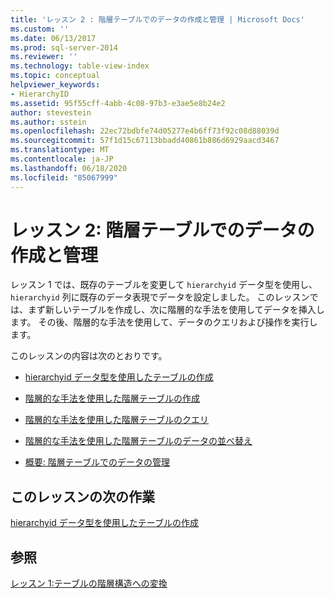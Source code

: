 ```yaml
---
title: 'レッスン 2 : 階層テーブルでのデータの作成と管理 | Microsoft Docs'
ms.custom: ''
ms.date: 06/13/2017
ms.prod: sql-server-2014
ms.reviewer: ''
ms.technology: table-view-index
ms.topic: conceptual
helpviewer_keywords:
- HierarchyID
ms.assetid: 95f55cff-4abb-4c08-97b3-e3ae5e8b24e2
author: stevestein
ms.author: sstein
ms.openlocfilehash: 22ec72bdbfe74d05277e4b6ff73f92c08d88039d
ms.sourcegitcommit: 57f1d15c67113bbadd40861b886d6929aacd3467
ms.translationtype: MT
ms.contentlocale: ja-JP
ms.lasthandoff: 06/18/2020
ms.locfileid: "85067999"
---
```

# <a name="lesson-2-creating-and-managing-data-in-a-hierarchical-table"></a>レッスン 2: 階層テーブルでのデータの作成と管理
  レッスン 1 では、既存のテーブルを変更して `hierarchyid` データ型を使用し、`hierarchyid` 列に既存のデータ表現でデータを設定しました。 このレッスンでは、まず新しいテーブルを作成し、次に階層的な手法を使用してデータを挿入します。 その後、階層的な手法を使用して、データのクエリおよび操作を実行します。  
  
 このレッスンの内容は次のとおりです。  
  
-   [hierarchyid データ型を使用したテーブルの作成](lesson-2-1-creating-a-table-using-the-hierarchyid-data-type.md)  
  
-   [階層的な手法を使用した階層テーブルの作成](lesson-2-2-populating-a-hierarchical-table-using-hierarchical-methods.md)  
  
-   [階層的な手法を使用した階層テーブルのクエリ](lesson-2-3-querying-a-hierarchical-table-using-hierarchy-methods.md)  
  
-   [階層的な手法を使用した階層テーブルのデータの並べ替え](lesson-2-4-reordering-data-in-a-hierarchical-table-using-hierarchical-methods.md)  
  
-   [概要: 階層テーブルでのデータの管理](lesson-2-5-summary-managing-data-in-a-hierarchical-table.md)  
  
## <a name="next-task-in-lesson"></a>このレッスンの次の作業  
 [hierarchyid データ型を使用したテーブルの作成](lesson-2-1-creating-a-table-using-the-hierarchyid-data-type.md)  
  
## <a name="see-also"></a>参照  
 [レッスン 1:テーブルの階層構造への変換](lesson-1-converting-a-table-to-a-hierarchical-structure.md)  
  
  
